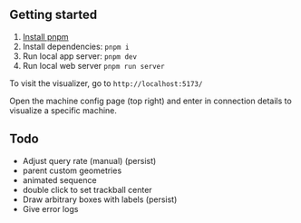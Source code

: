 ## Getting started

1. [Install pnpm](https://pnpm.io/installation)
2. Install dependencies: `pnpm i`
3. Run local app server: `pnpm dev`
4. Run local web server `pnpm run server`

To visit the visualizer, go to `http://localhost:5173/`

Open the machine config page (top right) and enter in connection details to visualize a specific machine.

## Todo

- Adjust query rate (manual) (persist)
- parent custom geometries
- animated sequence
- double click to set trackball center
- Draw arbitrary boxes with labels (persist)
- Give error logs
